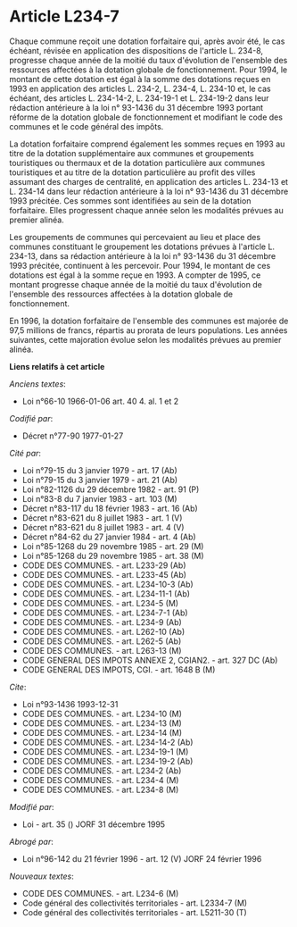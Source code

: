 # Article L234-7

Chaque commune reçoit une dotation forfaitaire qui, après avoir été, le cas échéant, révisée en application des dispositions
de l'article L. 234-8, progresse chaque année de la moitié du taux d'évolution de l'ensemble des ressources affectées à la
dotation globale de fonctionnement. Pour 1994, le montant de cette dotation est égal à la somme des dotations reçues en 1993
en application des articles L. 234-2, L. 234-4, L. 234-10 et, le cas échéant, des articles L. 234-14-2, L. 234-19-1 et L.
234-19-2 dans leur rédaction antérieure à la loi n° 93-1436 du 31 décembre 1993 portant réforme de la dotation globale de
fonctionnement et modifiant le code des communes et le code général des impôts.

La dotation forfaitaire comprend également les sommes reçues en 1993 au titre de la dotation supplémentaire aux communes et
groupements touristiques ou thermaux et de la dotation particulière aux communes touristiques et au titre de la dotation
particulière au profit des villes assumant des charges de centralité, en application des articles L. 234-13 et L. 234-14 dans
leur rédaction antérieure à la loi n° 93-1436 du 31 décembre 1993 précitée. Ces sommes sont identifiées au sein de la
dotation forfaitaire. Elles progressent chaque année selon les modalités prévues au premier alinéa.

Les groupements de communes qui percevaient au lieu et place des communes constituant le groupement les dotations prévues à
l'article L. 234-13, dans sa rédaction antérieure à la loi n° 93-1436 du 31 décembre 1993 précitée, continuent à les
percevoir. Pour 1994, le montant de ces dotations est égal à la somme reçue en 1993. A compter de 1995, ce montant progresse
chaque année de la moitié du taux d'évolution de l'ensemble des ressources affectées à la dotation globale de fonctionnement.

En 1996, la dotation forfaitaire de l'ensemble des communes est majorée de 97,5 millions de francs, répartis au prorata de
leurs populations. Les années suivantes, cette majoration  évolue selon les modalités prévues au premier alinéa.

**Liens relatifs à cet article**

_Anciens textes_:

  - Loi n°66-10 1966-01-06 art. 40 4. al. 1 et 2

_Codifié par_:

  - Décret n°77-90 1977-01-27

_Cité par_:

  - Loi n°79-15 du 3 janvier 1979 - art. 17 (Ab)
  - Loi n°79-15 du 3 janvier 1979 - art. 21 (Ab)
  - Loi n°82-1126 du 29 décembre 1982 - art. 91 (P)
  - Loi n°83-8 du 7 janvier 1983 - art. 103 (M)
  - Décret n°83-117 du 18 février 1983 - art. 16 (Ab)
  - Décret n°83-621 du 8 juillet 1983 - art. 1 (V)
  - Décret n°83-621 du 8 juillet 1983 - art. 4 (V)
  - Décret n°84-62 du 27 janvier 1984 - art. 4 (Ab)
  - Loi n°85-1268 du 29 novembre 1985 - art. 29 (M)
  - Loi n°85-1268 du 29 novembre 1985 - art. 38 (M)
  - CODE DES COMMUNES. - art. L233-29 (Ab)
  - CODE DES COMMUNES. - art. L233-45 (Ab)
  - CODE DES COMMUNES. - art. L234-10-3 (Ab)
  - CODE DES COMMUNES. - art. L234-11-1 (Ab)
  - CODE DES COMMUNES. - art. L234-5 (M)
  - CODE DES COMMUNES. - art. L234-7-1 (Ab)
  - CODE DES COMMUNES. - art. L234-9 (Ab)
  - CODE DES COMMUNES. - art. L262-10 (Ab)
  - CODE DES COMMUNES. - art. L262-5 (Ab)
  - CODE DES COMMUNES. - art. L263-13 (M)
  - CODE GENERAL DES IMPOTS ANNEXE 2, CGIAN2. - art. 327 DC (Ab)
  - CODE GENERAL DES IMPOTS, CGI. - art. 1648 B (M)

_Cite_:

  - Loi n°93-1436 1993-12-31
  - CODE DES COMMUNES. - art. L234-10 (M)
  - CODE DES COMMUNES. - art. L234-13 (M)
  - CODE DES COMMUNES. - art. L234-14 (M)
  - CODE DES COMMUNES. - art. L234-14-2 (Ab)
  - CODE DES COMMUNES. - art. L234-19-1 (M)
  - CODE DES COMMUNES. - art. L234-19-2 (Ab)
  - CODE DES COMMUNES. - art. L234-2 (Ab)
  - CODE DES COMMUNES. - art. L234-4 (M)
  - CODE DES COMMUNES. - art. L234-8 (M)

_Modifié par_:

  - Loi - art. 35 () JORF 31 décembre 1995

_Abrogé par_:

  - Loi n°96-142 du 21 février 1996 - art. 12 (V) JORF 24 février 1996

_Nouveaux textes_:

  - CODE DES COMMUNES. - art. L234-6 (M)
  - Code général des collectivités territoriales - art. L2334-7 (M)
  - Code général des collectivités territoriales - art. L5211-30 (T)

